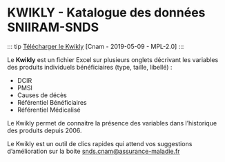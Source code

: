 # KWIKLY - Katalogue des données SNIIRAM-SNDS
<!-- SPDX-License-Identifier: MPL-2.0 -->

::: tip
[Télécharger le Kwikly](../files/Cnam/2019-05-09_Cnam_KWIKLY-Katalogue-Sniiram-SNDS-v1.3_MPL-2.0.xlsm) [Cnam - 2019-05-09 - MPL-2.0]
:::

Le **Kwikly** est un fichier Excel sur plusieurs onglets décrivant les variables des produits individuels bénéficiaires (type, taille, libellé) :
- DCIR
- PMSI
- Causes de décès
- Référentiel Bénéficiaires
- Référentiel Médicalisé

Le Kwikly permet de connaitre la présence des variables dans l’historique des produits depuis 2006.

Le Kwikly est un outil de clics rapides qui attend vos suggestions d’amélioration sur la boite <snds.cnam@assurance-maladie.fr>
